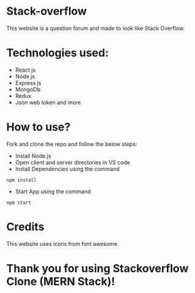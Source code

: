 # Stack-overflow
This website is a question forum and made to look like Stack Overflow.

# Technologies used:
* React js
* Node js
* Express js
* MongoDb
* Redux
* Json web token and more
# How to use?

Fork and clone the repo and follow the below steps:

* Install Node.js
* Open client and server directories in VS code
* Install Dependencies using the command
```
npm install
```

* Start App using the command
```
npm start
```

# Credits
This website uses icons from font awesome.

# Thank you for using Stackoverflow Clone (MERN Stack)!
